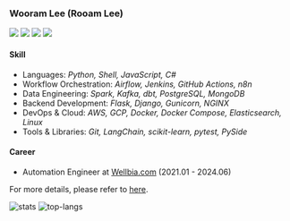 ### Wooram Lee (Rooam Lee)

[![](https://img.shields.io/badge/Gmail-black?logo=gmail&logoColor=white)](mailto:leewr9@gmail.com)
[![](https://img.shields.io/badge/LinkedIn-black?logo=inspire&logoColor=white)](https://www.linkedin.com/in/rooam-lee)
[![](https://img.shields.io/badge/Twitter-black?logo=x&logoColor=white)](https://x.com/rooam_lee)
[![](https://img.shields.io/badge/Instagram-black?logo=instagram&logoColor=white)](https://www.instagram.com/rooam_lee)

#### Skill

- Languages: _Python, Shell, JavaScript, C#_
- Workflow Orchestration: _Airflow, Jenkins, GitHub Actions, n8n_
- Data Engineering: _Spark, Kafka, dbt, PostgreSQL, MongoDB_
- Backend Development: _Flask, Django, Gunicorn, NGINX_
- DevOps & Cloud: _AWS, GCP, Docker, Docker Compose, Elasticsearch, Linux_
- Tools & Libraries: _Git, LangChain, scikit-learn, pytest, PySide_

#### Career

- Automation Engineer at [Wellbia.com](https://www.wellbia.com/) (2021.01 - 2024.06)

For more details, please refer to [here](https://leewr9.github.io/docs/).

![stats](https://github-readme-stats.vercel.app/api?username=leewr9&show_icons=true&theme=transparent&layout=compact&hide_border=true)
![top-langs](https://github-readme-stats.vercel.app/api/top-langs?username=leewr9&show_icons=true&theme=transparent&layout=compact&hide_border=true)
